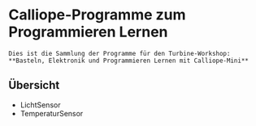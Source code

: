 # Calliope-Programme zum Programmieren Lernen
    
    Dies ist die Sammlung der Programme für den Turbine-Workshop:  
    **Basteln, Elektronik und Programmieren Lernen mit Calliope-Mini**
    

## Übersicht

- LichtSensor
- TemperaturSensor



